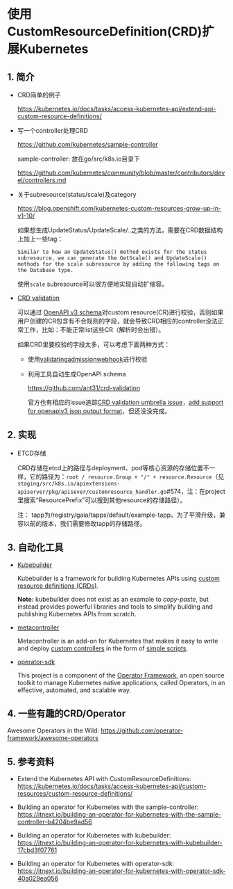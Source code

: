 # 使用CustomResourceDefinition(CRD)扩展Kubernetes

## 1. 简介

* CRD简单的例子

  https://kubernetes.io/docs/tasks/access-kubernetes-api/extend-api-custom-resource-definitions/

* 写一个controller处理CRD

  https://github.com/kubernetes/sample-controller

  sample-controller: 放在go/src/k8s.io目录下

  https://github.com/kubernetes/community/blob/master/contributors/devel/controllers.md

* 关于subresource(status/scale)及category

  https://blog.openshift.com/kubernetes-custom-resources-grow-up-in-v1-10/

  如果想生成UpdateStatus/UpdateScale/..之类的方法，需要在CRD数据结构上加上一些tag：

  ```
  Similar to how an UpdateStatus() method exists for the status subresource, we can generate the GetScale() and UpdateScale() methods for the scale subresource by adding the following tags on the Database type.
  ```

  使用`scale` subresource可以很方便地实现自动扩缩容。

* [CRD validation](https://kubernetes.io/docs/tasks/access-kubernetes-api/custom-resources/custom-resource-definitions/#validation)

  可以通过 [OpenAPI v3 schema](https://github.com/OAI/OpenAPI-Specification/blob/master/versions/3.0.0.md#schemaObject)对custom resource(CR)进行校验，否则如果用户创建的CR包含有不合规则的字段，就会导致CRD相应的controller没法正常工作，比如：不能正常list这些CR（解析时会出错）。

  如果CRD里要校验的字段太多，可以考虑下面两种方式：

  * 使用[validatingadmissionwebhook](https://kubernetes.io/docs/reference/access-authn-authz/admission-controllers/#validatingadmissionwebhook)进行校验

  * 利用工具自动生成OpenAPI schema

    https://github.com/ant31/crd-validation

    官方也有相应的issue追踪[CRD validation umbrella issue](https://github.com/kubernetes/kubernetes/issues/62323)，[add support for openapiv3 json output format](https://github.com/kubernetes/kube-openapi/pull/37)，但还没没完成。


## 2. 实现

- ETCD存储

  CRD存储在etcd上的路径与deployment、pod等核心资源的存储位置不一样，它的路径为：`root / resource.Group + "/" + resource.Resource`（见`staging/src/k8s.io/apiextensions-apiserver/pkg/apisever/customresource_handler.go`#574，注：在project里搜索“ResourcePrefix”可以搜到其他resource的存储路径）。

  注： tapp为/registry/gaia/tapps/default/example-tapp。为了平滑升级，兼容以前的版本，我们需要修改tapp的存储路径。

## 3. 自动化工具

* [Kubebuilder](https://github.com/kubernetes-sigs/kubebuilder)

  Kubebuilder is a framework for building Kubernetes APIs using [custom resource definitions (CRDs)](https://kubernetes.io/docs/tasks/access-kubernetes-api/extend-api-custom-resource-definitions).

  **Note:** kubebuilder does not exist as an example to *copy-paste*, but instead provides powerful libraries and tools to simplify building and publishing Kubernetes APIs from scratch.

* [metacontroller](https://github.com/GoogleCloudPlatform/metacontroller)

  Metacontroller is an add-on for Kubernetes that makes it easy to write and deploy [custom controllers](https://kubernetes.io/docs/concepts/api-extension/custom-resources/#custom-controllers) in the form of [simple scripts](https://metacontroller.app/).

* [operator-sdk](https://github.com/operator-framework/operator-sdk)

  This project is a component of the [Operator Framework](https://github.com/operator-framework), an open source toolkit to manage Kubernetes native applications, called Operators, in an effective, automated, and scalable way.

## 4. 一些有趣的CRD/Operator

Awesome Operators in the Wild: https://github.com/operator-framework/awesome-operators


## 5. 参考资料

* Extend the Kubernetes API with CustomResourceDefinitions: https://kubernetes.io/docs/tasks/access-kubernetes-api/custom-resources/custom-resource-definitions/

* Building an operator for Kubernetes with the sample-controller: https://itnext.io/building-an-operator-for-kubernetes-with-the-sample-controller-b4204be9ad56

* Building an operator for Kubernetes with kubebuilder: https://itnext.io/building-an-operator-for-kubernetes-with-kubebuilder-17cbd3f07761
* Building an operator for Kubernetes with operator-sdk: https://itnext.io/building-an-operator-for-kubernetes-with-operator-sdk-40a029ea056